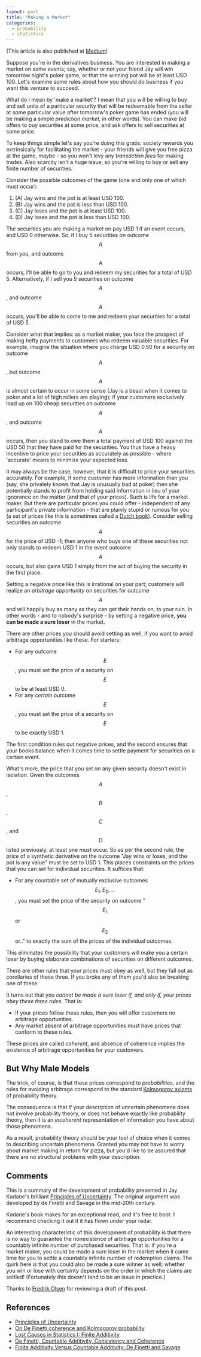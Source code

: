 ```yaml
---
layout: post
title: "Making a Market"
categories:
  - probability
  - statistics
---
```


(This article is also published at [Medium](https://medium.com/@jaredtobin/making-a-market-b4c193512a7e#.zcp63batk))

Suppose you're in the derivatives business.  You are interested in making a
market on some events; say, whether or not your friend Jay will win tomorrow
night's poker game, or that the winning pot will be at least USD 100.  Let's
examine some rules about how you should do business if you want this venture to
succeed.

What do I mean by 'make a market'?  I mean that you will be willing to buy and
sell units of a particular security that will be redeemable from the seller at
some particular value after tomorrow's poker game has ended (you will be making
a simple *prediction market*, in other words).  You can make bid offers to buy
securities at some price, and ask offers to sell securities at some price.

To keep things simple let's say you're doing this gratis; society rewards you
extrinsically for facilitating the market - your friends will give you free
pizza at the game, maybe - so you won't levy any *transaction fees* for making
trades.  Also scarcity isn't a huge issue, so you're willing to buy or sell any
finite number of securities.

Consider the possible outcomes of the game (one and only one of which must
occur):

1. (A) Jay wins and the pot is at least USD 100.
2. (B) Jay wins and the pot is less than USD 100.
3. (C) Jay loses and the pot is at least USD 100.
4. (D) Jay loses and the pot is less than USD 100.

The securities you are making a market on pay USD 1 if an event occurs, and USD
0 otherwise.  So: if I buy 5 securities on outcome $$A$$ from you, and outcome
$$A$$ occurs, I'll be able to go to you and redeem my securities for a total of
USD 5.  Alternatively, if I sell you 5 securities on outcome $$A$$, and outcome
$$A$$ occurs, you'll be able to come to me and redeem your securities for a
total of USD 5.

Consider what that implies: as a market maker, you face the prospect of making
hefty payments to customers who redeem valuable securities.  For example,
imagine the situation where you charge USD 0.50 for a security on outcome
$$A$$, but outcome $$A$$ is almost certain to occur in some sense (Jay is a
beast when it comes to poker and a lot of high rollers are playing); if your
customers exclusively load up on 100 cheap securities on outcome $$A$$, and
outcome $$A$$ occurs, then you stand to owe them a total payment of USD 100
against the USD 50 that they have paid for the securities.  You thus have a
heavy incentive to price your securities as accurately as possible - where
'accurate' means to minimize your expected loss.

It may always be the case, however, that it is difficult to price your
securities accurately.  For example, if some customer has more information than
you (say, she privately knows that Jay is unusually bad at poker) then she
potentially stands to profit from holding said information in lieu of your
ignorance on the matter (and that of your prices).   Such is life for a market
maker.  But there are particular prices you could offer - independent of any
participant's private information - that are plainly stupid or ruinous for you
(a set of prices like this is sometimes called a [Dutch
book](https://en.wikipedia.org/wiki/Dutch_book)).  Consider selling securities
on outcome $$A$$ for the price of USD -1; then anyone who buys one of these
securities not only stands to redeem USD 1 in the event outcome $$A$$ occurs,
but also gains USD 1 simply from the act of buying the security in the first
place.

Setting a negative price like this is irrational on your part; customers will
realize an *arbitrage opportunity* on securities for outcome $$A$$ and will
happily buy as many as they can get their hands on, to your ruin.  In other
words - and to nobody's surprise - by setting a negative price, **you can be
made a sure loser** in the market.

There are other prices you should avoid setting as well, if you want to avoid
arbitrage opportunities like these.  For starters:

* For any outcome $$E$$, you must set the price of a security on $$E$$ to be at
  least USD 0.
* For any *certain* outcome $$E$$, you must set the price of a security on $$E$$ to
  be exactly USD 1.

The first condition rules out negative prices, and the second ensures that your
books balance when it comes time to settle payment for securities on a certain
event.

What's more, the price that you set on any given security doesn't exist in
isolation.  Given the outcomes $$A$$, $$B$$, $$C$$, and $$D$$ listed previously, at
least one *must* occur.   So as per the second rule, the price of a synthetic
derivative on the outcome "Jay wins or loses, and the pot is any value" must be
set to USD 1.  This places constraints on the prices that you can set for
individual securities.  It suffices that:

* For any countable set of mutually exclusive outcomes $$E_{1}, E_{2}, \ldots$$,
  you must set the price of the security on outcome "$$E_{1}$$ or $$E_{2}$$ or.."
  to exactly the sum of the prices of the individual outcomes.

This eliminates the possibility that your customers will make you a certain
loser by buying elaborate combinations of securities on different outcomes.

There are other rules that your prices must obey as well, but they fall out as
corollaries of these three.  If you broke any of them you'd also be breaking
one of these.

It turns out that you *cannot be made a sure loser if, and only if, your prices
obey these three rules*.  That is:

* If your prices follow these rules, then you will offer customers no arbitrage
  opportunities.
* Any market absent of arbitrage opportunities must have prices that conform
  to these rules.

These prices are called *coherent*, and absence of coherence implies the
existence of arbitrage opportunities for your customers.

## But Why Male Models

The trick, of course, is that these prices correspond to *probabilities*, and
the rules for avoiding arbitrage correspond to the standard [Kolmogorov
axioms](https://en.wikipedia.org/wiki/Probability_axioms) of probability
theory.

The consequence is that if your description of uncertain phenomena does not
involve probability theory, or does not behave exactly like probability theory,
then it is an *incoherent* representation of information you have about those
phenomena.

As a result, probability theory should be your tool of choice when it comes
to describing uncertain phenomena.  Granted you may not have to worry about
market making in return for pizza, but you'd like to be assured that there are
no structural problems with your description.

## Comments

This is a summary of the development of probability presented in Jay Kadane's
brilliant [Principles of Uncertainty](http://uncertainty.stat.cmu.edu/).  The
original argument was developed by de Finetti and Savage in the mid-20th
century.

Kadane's book makes for an exceptional read, and it's free to boot.  I
recommend checking it out if it has flown under your radar.

An interesting characteristic of this development of probability is that there
is no way to guarantee the nonexistence of arbitrage opportunities for a
countably infinite number of purchased securities.  That is: if you're a market
maker, you could be made a sure loser in the market when it came time for you
to settle a countably infinite number of redemption claims.  The quirk here is
that you could also be made a sure winner as well; whether you win or lose with
certainty depends on the order in which the claims are settled!  (Fortunately
this doesn't tend to be an issue in practice.)

Thanks to [Fredrik Olsen](http://medium.com/@folsen) for reviewing a draft of
this post.

## References

* [Principles of Uncertainty](http://uncertainty.stat.cmu.edu/)
* [On De Finetti coherence and Kolmogorov probability](http://www.mit.edu/~mitter/publications/102_ondefinetti_elsev.pdf)
* [Lost Causes in Statistics I: Finite Additivity](https://normaldeviate.wordpress.com/2013/06/30/lost-causes-in-statistics-i-finite-additivity/)
* [De Finetti, Countable Additivity, Consistency and Coherence](http://joelvelasco.net/teaching/3865/howson%20-%20de%20finetti%20countable%20additivity.pdf)
* [Finite Additivity Versus Countable Additivity: De Finetti and Savage](http://wwwf.imperial.ac.uk/~bin06/Papers/favcarev.pdf)

